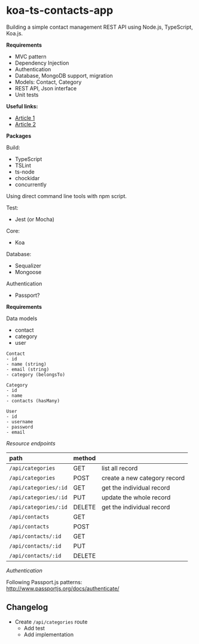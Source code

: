 # koa-ts-contacts-app

Building a simple contact management REST API using Node.js, TypeScript, Koa.js.

**Requirements**

* MVC pattern
* Dependency Injection
* Authentication
* Database, MongoDB support, migration
* Models: Contact, Category
* REST API, Json interface
* Unit tests

**Useful links:**

* [Article 1](http://mherman.org/blog/2017/08/23/building-a-restful-api-with-koa-and-postgres/)
* [Article 2](https://devdactic.com/restful-api-user-authentication-1/)

**Packages**

Build:

* TypeScript
* TSLint
* ts-node
* chockidar
* concurrently

Using direct command line tools with npm script.

Test:

* Jest (or Mocha)

Core:

* Koa

Database:

* Sequalizer
* Mongoose

Authentication

* Passport?

**Requirements**

Data models

* contact
* category
* user

```
Contact
- id
- name (string)
- email (string)
- category (belongsTo)

Category
- id
- name
- contacts (hasMany)

User
- id
- username
- password
- email
```

*Resource endpoints*

| path | method | |
|:--- |:--- | --- |
|`/api/categories`| GET | list all record |
|`/api/categories`| POST | create a new category record |
|`/api/categories/:id`| GET | get the individual record |
|`/api/categories/:id`| PUT | update the whole record |
|`/api/categories/:id`| DELETE | get the individual record |
|`/api/contacts`| GET |
|`/api/contacts`| POST|
|`/api/contacts/:id`| GET |
|`/api/contacts/:id`| PUT |
|`/api/contacts/:id`| DELETE|


*Authentication*

Following Passport.js patterns: http://www.passportjs.org/docs/authenticate/

## Changelog

* Create `/api/categories` route
  * Add test
  * Add implementation
